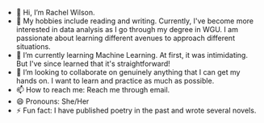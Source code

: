 - 👋 Hi, I’m Rachel Wilson.
- 👀 My hobbies include reading and writing. Currently, I've become more interested in data analysis as I go through my degree in WGU. I am passionate about learning different avenues to approach different situations.
- 🌱 I’m currently learning Machine Learning. At first, it was intimidating. But I've since learned that it's straightforward!
- 💞️ I’m looking to collaborate on genuinely anything that I can get my hands on. I want to learn and practice as much as possible.
- 📫 How to reach me: Reach me through email.
- 😄 Pronouns: She/Her
- ⚡ Fun fact: I have published poetry in the past and wrote several novels.

<!---
rawilwgu/rawilwgu is a ✨ special ✨ repository because its `README.md` (this file) appears on your GitHub profile.
You can click the Preview link to take a look at your changes.
--->
